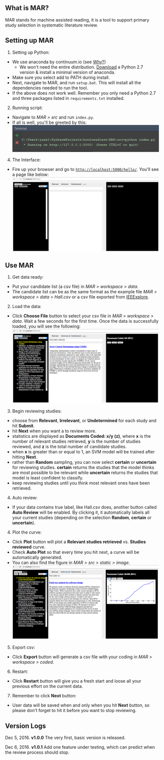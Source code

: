 What is MAR?
-----
MAR stands for machine assisted reading, it is a tool to support primary study selection in systematic literature review.

Setting up MAR
-----

1. Setting up Python:
  + We use anaconda by continuum.io (see [Why?](https://www.continuum.io/why-anaconda))
    - We won't need the entire distribution. [Download](http://conda.pydata.org/miniconda.html) a Python 2.7 version & install a minimal version of anaconda.
  + Make sure you select add to PATH during install.
  + Next, navigate to MAR, and run `setup.bat`. This will install all the dependencies needed to run the tool.
  + If the above does not work well. Remember you only need a Python 2.7 and three packages listed in `requirements.txt` installed.

2. Running script:
  + Navigate to *MAR > src* and run `index.py`.
  + If all is well, you'll be greeted by this:
  ![](https://github.com/ai-se/MAR/blob/master/tutorial/screenshots/run.png?raw=yes)

4. The Interface:
  + Fire up your browser and go to [`http://localhost:5000/hello/`](http://localhost:5000/hello/). You'll see a page like below:
  ![](https://github.com/ai-se/MAR/blob/master/tutorial/screenshots/start.png?raw=yes)
    
Use MAR
-----

1. Get data ready:
  + Put your candidate list (a csv file) in *MAR > workspace > data*.
  + The candidate list can be as the same format as the example file *MAR > workspace > data > Hall.csv* or a csv file exported from [IEEExplore](http://ieeexplore.ieee.org/).
  
2. Load the data:
  + Click **Choose File** button to select your csv file in *MAR > workspace > data*. Wait a few seconds for the first time. Once the data is successfully loaded, you will see the following:
  ![](https://github.com/ai-se/MAR/blob/master/tutorial/screenshots/load.png?raw=yes)
  
3. Begin reviewing studies:
  - choose from **Relevant**, **Irrelevant**, or **Undetermined** for each study and hit **Submit**.
  - hit **Next** when you want a to review more.
  - statistics are displayed as **Documents Coded: x/y (z)**, where **x** is the number of relevant studies retrieved, **y** is the number of studies reviewed, and **z** is the total number of candidate studies.
  - when **x** is greater than or equal to 1, an SVM model will be trained after hitting **Next**.
  - rather than **Random** sampling, you can now select **certain** or **uncertain** for reviewing studies. **certain** returns the studies that the model thinks are most possible to be relevant while **uncertain** returns the studies that model is least confident to classify.
  - keep reviewing studies until you think most relevant ones have been retrieved.
  
4. Auto review:
  + If your data contains true label, like Hall.csv does, another button called **Auto Review** will be enabled. By clicking it, it automatically labels all your current studies (depending on the selection **Random**, **certain** or **uncertain**).

4. Plot the curve:
  + Click **Plot** button will plot a **Relevant studies retrieved** vs. **Studies reviewed** curve.
  + Check **Auto Plot** so that every time you hit next, a curve will be automatically generated.
  + You can also find the figure in *MAR > src > static > image*.
  ![](https://github.com/ai-se/MAR/blob/master/tutorial/screenshots/plot.png?raw=yes)
  
5. Export csv:
  + Click **Export** button will generate a csv file with your coding in *MAR > workspace > coded*.

6. Restart:
  + Click **Restart** button will give you a fresh start and loose all your previous effort on the current data.
  
7. Remember to click **Next** button:
  + User data will be saved when and only when you hit **Next** button, so please don't forget to hit it before you want to stop reviewing.
  
Version Logs
-----
Dec 5, 2016. **v1.0.0** The very first, basic version is released.

Dec 6, 2016. **v1.0.1** Add one feature under testing, which can predict when the review process should stop.

